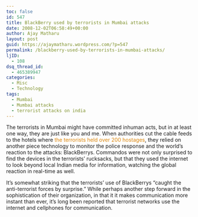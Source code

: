 ```yaml
---
toc: false
id: 547
title: BlackBerry used by terrorists in Mumbai attacks
date: 2008-12-02T06:58:49+00:00
author: Ajay Matharu
layout: post
guid: https://ajaymatharu.wordpress.com/?p=547
permalink: /blackberry-used-by-terrorists-in-mumbai-attacks/
ljID:
  - 108
dsq_thread_id:
  - 465389947
categories:
  - Misc
  - Technology
tags:
  - Mumbai
  - Mumbai attacks
  - terrorist attacks on india
---
```

The terrorists in Mumbai might have committed inhuman acts, but in at least one way, they are just like you and me. When authorities cut the cable feeds to the hotels where <span style="color:#dc870e;">the terrorists held over 200 hostages</span>, they relied on another piece technology to monitor the police response and the world&#8217;s reaction to the attacks: BlackBerrys. Commandos were not only surprised to find the devices in the terrorists&#8217; rucksacks, but that they used the internet to look beyond local Indian media for information, watching the global reaction in real-time as well.

It&#8217;s somewhat striking that the terrorists&#8217; use of BlackBerrys &#8220;caught the anti-terrorist forces by surprise.&#8221; While perhaps another step forward in the sophistication of their organization, in that it it makes communication more instant than ever, it&#8217;s long been reported that terrorist networks use the internet and cellphones for communication.
